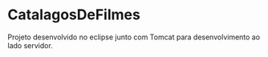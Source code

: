 # CatalagosDeFilmes
 Projeto desenvolvido no eclipse junto com Tomcat para desenvolvimento ao lado servidor.
